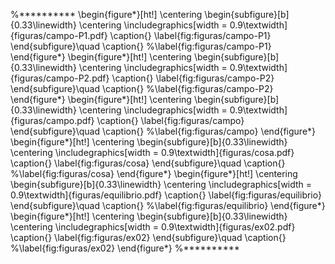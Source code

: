 %**********
\begin{figure*}[ht!]
    \centering
    \begin{subfigure}[b]{0.33\linewidth}
        \centering
        \includegraphics[width = 0.9\textwidth]{figuras/campo-P1.pdf}
        \caption{}
        \label{fig:figuras/campo-P1}
    \end{subfigure}\quad
    \caption{}
    %\label{fig:figuras/campo-P1}
\end{figure*}
\begin{figure*}[ht!]
    \centering
    \begin{subfigure}[b]{0.33\linewidth}
        \centering
        \includegraphics[width = 0.9\textwidth]{figuras/campo-P2.pdf}
        \caption{}
        \label{fig:figuras/campo-P2}
    \end{subfigure}\quad
    \caption{}
    %\label{fig:figuras/campo-P2}
\end{figure*}
\begin{figure*}[ht!]
    \centering
    \begin{subfigure}[b]{0.33\linewidth}
        \centering
        \includegraphics[width = 0.9\textwidth]{figuras/campo.pdf}
        \caption{}
        \label{fig:figuras/campo}
    \end{subfigure}\quad
    \caption{}
    %\label{fig:figuras/campo}
\end{figure*}
\begin{figure*}[ht!]
    \centering
    \begin{subfigure}[b]{0.33\linewidth}
        \centering
        \includegraphics[width = 0.9\textwidth]{figuras/cosa.pdf}
        \caption{}
        \label{fig:figuras/cosa}
    \end{subfigure}\quad
    \caption{}
    %\label{fig:figuras/cosa}
\end{figure*}
\begin{figure*}[ht!]
    \centering
    \begin{subfigure}[b]{0.33\linewidth}
        \centering
        \includegraphics[width = 0.9\textwidth]{figuras/equilibrio.pdf}
        \caption{}
        \label{fig:figuras/equilibrio}
    \end{subfigure}\quad
    \caption{}
    %\label{fig:figuras/equilibrio}
\end{figure*}
\begin{figure*}[ht!]
    \centering
    \begin{subfigure}[b]{0.33\linewidth}
        \centering
        \includegraphics[width = 0.9\textwidth]{figuras/ex02.pdf}
        \caption{}
        \label{fig:figuras/ex02}
    \end{subfigure}\quad
    \caption{}
    %\label{fig:figuras/ex02}
\end{figure*}
%**********

